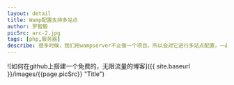 ```yaml
---
layout: detail
title: Wamp配置支持多站点
author: 罗智毅
picSrc: arc-2.jpg
tags: [php,服务器]
describe: 很多时候，我们用wampserver不止做一个项目，所以会对它进行多站点配置，一起来看看吧。
---
```

![如何在github上搭建一个免费的，无限流量的博客]({{ site.baseurl }}/images/{{page.picSrc}} "Title")

[来源]: http://www.mayi.so/article/22